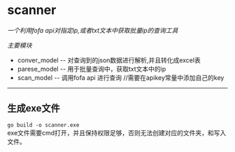 # scanner
*一个利用fofa api对指定ip,或者txt文本中获取批量ip的查询工具*

*主要模块*
* conver_model -- 对查询到的json数据进行解析,并且转化成excel表
* parese_model -- 用于批量查询中，获取txt文本中的ip
* scan_model -- 调用fofa api 进行查询    //需要在apikey常量中添加自己的key
*** 
## 生成exe文件
`go build -o scanner.exe`
<br>
exe文件需要cmd打开，并且保持权限足够，否则无法创建对应的文件夹，和写入文件。






